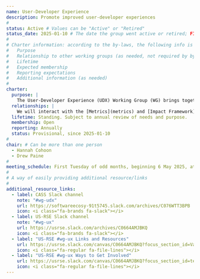 ```yaml
---
name: User-Developer Experience
description: Promote improved user-developer experiences
#
status: Active # Values can be "Active" or "Retired"
status_date: 2025-01-10 # The date the group went active or retired; FIXME
#
# Charter information: according to the by-laws, the following info is expected:
#   Purpose
#   Relationship to other working groups (as needed, not required by by-laws)
#   Lifetime
#   Expected membership
#   Reporting expectations
#   Additional information (as needed)
#
charter:
  purpose: |
    The User-Developer Experience (UDX) Working Group (WG) brings together groups and individuals interested in science of scientific software development and use.  The UDX WG provides a forum for discussions on understanding and improving how users and developers interact with and experience scientific software. The UDX WG discussions focus on both the libraries and tools used while creating code as well as the software produced through those efforts. Topics include how documentation is presented and maintained; how applications are updated and installed; how code contributions from dispersed developers are managed and integrated; how tasks are arranged into workflows; how web, desktop, and command line interfaces are leveraged; how organizational policies are navigated, and beyond.
  relationships: |
    We will interact with the [Metrics](metrics) and [Impact Framework](impact-framework) WGs if we discover information that could inform efforts of these WGs or can ourselves benefit from their progress.
  lifetime: Standing. Subject to annual review of needs and purpose.
  membership: Open
  reporting: Annually
  status: Provisional, since 2025-01-10
#
chair: # Can be more than one person
  - Hannah Cohoon
  - Drew Paine
#
meeting_schedule: First Tuesday of odd months, beginning 6 May 2025, at 12:00pm Eastern
#
# A way of easily providing additional resource/links
#
additional_resource_links:
  - label: CASS Slack channel
    note: "#wg-udx"
    url: https://softwareecosy-91t5745.slack.com/archives/C076WTT3BPB
    icon: <i class="fa-brands fa-slack"></i>
  - label: US-RSE Slack channel
    note: "#wg-ux"
    url: https://usrse.slack.com/archives/C0664AMJBKQ
    icon: <i class="fa-brands fa-slack"></i>
  - label: "US-RSE #wg-ux Links and Resources"
    url: https://usrse.slack.com/canvas/C0664AMJBKQ?focus_section_id=VaZ9CA1ONGa
    icon: <i class="fa-regular fa-file-lines"></i>
  - label: "US-RSE #wg-ux Ways to Get Involved"
    url: https://usrse.slack.com/canvas/C0664AMJBKQ?focus_section_id=temp:C:VaZ842fac9ea4954c8b84b1c4638
    icon: <i class="fa-regular fa-file-lines"></i>
---
```

